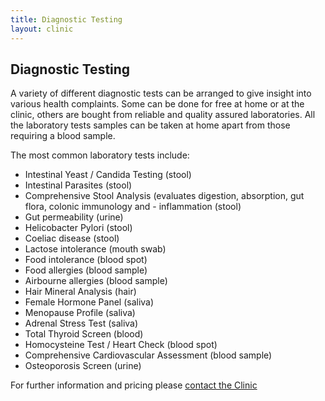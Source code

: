 ```yaml
---
title: Diagnostic Testing
layout: clinic
---
```


## Diagnostic Testing

A variety of different diagnostic tests can be arranged to give insight into various health complaints. Some can be done for free at home or at the clinic, others are bought from reliable and quality assured laboratories. All the laboratory tests samples can be taken at home apart from those requiring a blood sample.

The most common laboratory tests include:

- Intestinal Yeast / Candida Testing (stool)
- Intestinal Parasites (stool)
- Comprehensive Stool Analysis (evaluates digestion, absorption, gut flora, colonic immunology and - inflammation  (stool)
- Gut permeability (urine)
- Helicobacter Pylori (stool)
- Coeliac disease (stool)
- Lactose intolerance (mouth swab)
- Food intolerance (blood spot)
- Food allergies (blood sample)
- Airbourne allergies (blood sample)
- Hair Mineral Analysis (hair)
- Female Hormone Panel (saliva)
- Menopause Profile (saliva)
- Adrenal Stress Test (saliva)
- Total Thyroid Screen (blood)
- Homocysteine Test / Heart Check (blood spot)
- Comprehensive Cardiovascular Assessment (blood sample)
- Osteoporosis Screen (urine)

For further information and pricing please [contact the Clinic](/contact.html)
